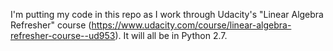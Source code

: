 
I'm putting my code in this repo as I work through Udacity's "Linear Algebra Refresher" course (https://www.udacity.com/course/linear-algebra-refresher-course--ud953). It will all be in Python 2.7.
